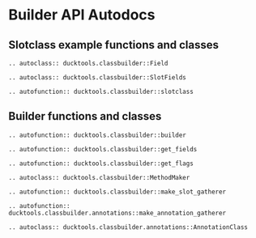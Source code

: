 # Builder API Autodocs #

## Slotclass example functions and classes ##

```{eval-rst}
.. autoclass:: ducktools.classbuilder::Field
```

```{eval-rst}
.. autoclass:: ducktools.classbuilder::SlotFields
```

```{eval-rst}
.. autofunction:: ducktools.classbuilder::slotclass
```


## Builder functions and classes ##

```{eval-rst}
.. autofunction:: ducktools.classbuilder::builder
```

```{eval-rst}
.. autofunction:: ducktools.classbuilder::get_fields
```

```{eval-rst}
.. autofunction:: ducktools.classbuilder::get_flags
```

```{eval-rst}
.. autoclass:: ducktools.classbuilder::MethodMaker
```

```{eval-rst}
.. autofunction:: ducktools.classbuilder::make_slot_gatherer
```

```{eval-rst}
.. autofunction:: ducktools.classbuilder.annotations::make_annotation_gatherer
```

```{eval-rst}
.. autoclass:: ducktools.classbuilder.annotations::AnnotationClass
```
